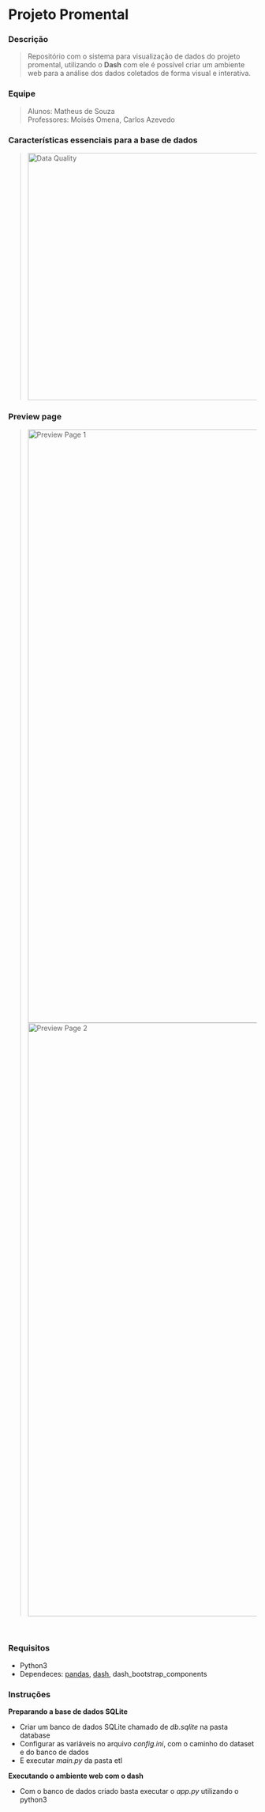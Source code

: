 # Projeto Promental

### Descrição<br>
> Repositório com o sistema para visualização de dados do projeto promental, utilizando o **Dash** com ele é possível criar um ambiente web para a análise dos dados coletados de forma visual e interativa.
### Equipe<br>
> Alunos: Matheus de Souza<br>
> Professores: Moisés Omena, Carlos Azevedo


### Características essenciais para a base de dados
><img src="https://github.com/matheuss3/promental-data-visualization/blob/main/extras/images/data-quality.jpeg?raw=true" width="500" alt="Data Quality">

### Preview page
><img src="https://github.com/matheuss3/promental-data-visualization/blob/main/extras/images/preview_dashboard_1.png?raw=true" width="1200" alt="Preview Page 1">
><img src="https://github.com/matheuss3/promental-data-visualization/blob/main/extras/images/preview_dashboard_2.png?raw=true" width="1200" alt="Preview Page 2">
<br>


### Requisitos<br>
- Python3
- Dependeces: [pandas](https://pandas.pydata.org/), [dash](https://dash.plotly.com/), dash_bootstrap_components

### Instruções<br>
**Preparando a base de dados SQLite**
- Criar um banco de dados SQLite chamado de *db.sqlite* na pasta database
- Configurar as variáveis no arquivo *config.ini*, com o caminho do dataset e do banco de dados
- E executar *main.py* da pasta etl<br>

**Executando o ambiente web com o dash**
- Com o banco de dados criado basta executar o *app.py* utilizando o python3
